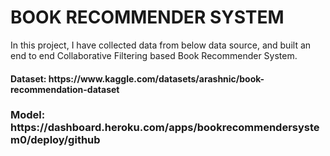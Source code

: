 # <h1>BOOK RECOMMENDER SYSTEM</h1>

<p>In this project, I have collected data from below data source, and built an end to end Collaborative Filtering based Book Recommender System.</p> 

<h4>Dataset: https://www.kaggle.com/datasets/arashnic/book-recommendation-dataset</h4>


<h3>Model: https://dashboard.heroku.com/apps/bookrecommendersystem0/deploy/github</h3>





